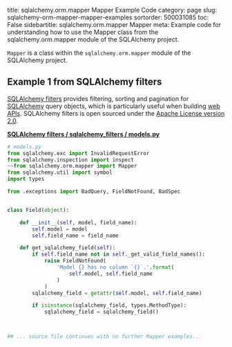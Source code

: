 title: sqlalchemy.orm.mapper Mapper Example Code
category: page
slug: sqlalchemy-orm-mapper-mapper-examples
sortorder: 500031085
toc: False
sidebartitle: sqlalchemy.orm.mapper Mapper
meta: Example code for understanding how to use the Mapper class from the sqlalchemy.orm.mapper module of the SQLAlchemy project.


`Mapper` is a class within the `sqlalchemy.orm.mapper` module of the SQLAlchemy project.



## Example 1 from SQLAlchemy filters
[SQLAlchemy filters](https://github.com/juliotrigo/sqlalchemy-filters)
         provides filtering, sorting and pagination for [SQLAlchemy](/sqlalchemy.html)
         query objects, which is particularly useful when building
         [web APIs](/application-programming-interfaces.html). SQLAlchemy filters
         is open sourced under the
         [Apache License version 2.0](https://github.com/juliotrigo/sqlalchemy-filters/blob/master/LICENSE).

[**SQLAlchemy filters / sqlalchemy_filters / models.py**](https://github.com/juliotrigo/sqlalchemy-filters/blob/master/sqlalchemy_filters/./models.py)

```python
# models.py
from sqlalchemy.exc import InvalidRequestError
from sqlalchemy.inspection import inspect
~~from sqlalchemy.orm.mapper import Mapper
from sqlalchemy.util import symbol
import types

from .exceptions import BadQuery, FieldNotFound, BadSpec


class Field(object):

    def __init__(self, model, field_name):
        self.model = model
        self.field_name = field_name

    def get_sqlalchemy_field(self):
        if self.field_name not in self._get_valid_field_names():
            raise FieldNotFound(
                'Model {} has no column `{}`.'.format(
                    self.model, self.field_name
                )
            )
        sqlalchemy_field = getattr(self.model, self.field_name)

        if isinstance(sqlalchemy_field, types.MethodType):
            sqlalchemy_field = sqlalchemy_field()



## ... source file continues with no further Mapper examples...

```

